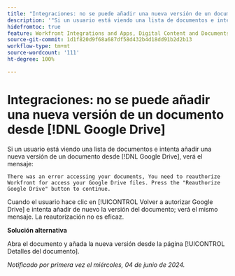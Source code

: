 ```yaml
---
title: "Integraciones: no se puede añadir una nueva versión de un documento desde  [!DNL Google Drive]"
description: '"Si un usuario está viendo una lista de documentos e intenta añadir una nueva versión de un documento desde  [!DNL Google Drive], ve un mensaje. Hay una solución disponible”.'
hidefromtoc: true
feature: Workfront Integrations and Apps, Digital Content and Documents
source-git-commit: 1d1f820d9f68a687df58d432b4d18dd91b2d2b13
workflow-type: tm+mt
source-wordcount: '111'
ht-degree: 100%

---
```



# Integraciones: no se puede añadir una nueva versión de un documento desde [!DNL Google Drive]

Si un usuario está viendo una lista de documentos e intenta añadir una nueva versión de un documento desde [!DNL Google Drive], verá el mensaje:

`There was an error accessing your documents, You need to reauthorize Workfront for access your Google Drive files. Press the "Reauthorize Google Drive" button to continue.`

Cuando el usuario hace clic en [!UICONTROL Volver a autorizar Google Drive] e intenta añadir de nuevo la versión del documento; verá el mismo mensaje. La reautorización no es eficaz.

**Solución alternativa**

Abra el documento y añada la nueva versión desde la página [!UICONTROL Detalles del documento].

_Notificado por primera vez el miércoles, 04 de junio de 2024._
